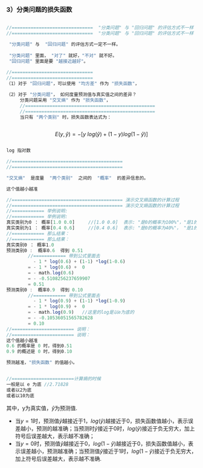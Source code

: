 

### 3）分类问题的损失函数

```javascript

//==============================  "分类问题" 与 "回归问题" 的评估方式不一样
//==============================  "分类问题" 与 "回归问题" 的评估方式不一样

 "分类问题" 与  "回归问题" 的评估方式一定不一样。
 
 "分类问题" 里面， "对了" 就好，"不对" 就不好。
 "回归问题" 里面是要 "越接近越好"。
 
//==============================
//==============================
（1）对于 "回归问题"，可以使用 "均方差" 作为 "损失函数"，

（2）对于 "分类问题"， 如何度量预测值与真实值之间的差异？
	 分类问题采用 "交叉熵" 作为 "损失函数"，
     //================================================
     //================================================ 
	 当只有 "两个类别" 时，损失函数表达式为：
     
```

$$
E(y, \hat{y}) = -[y \ log(\hat{y}) + (1-y)log(1-\hat{y})]
$$

```javascript

log 指对数

//=========================================
//=========================================

"交叉熵"  是度量  "两个类别"  之间的  "概率"  的差异信息的。

这个值越小越准

//========================================= 演示交叉熵函数的计算过程
//========================================= 演示交叉熵函数的计算过程
//============ 举例说明:
//============ 举例说明:
真实类别为0 ： 概率[1.0 0.0]  	 //[1.0 0.0]  表示: "是0的概率为100%"，"是1的概率为0%" 
真实类别为1 ： 概率[0.4 0.6]     //[0.4 0.6]  表示: "是0的概率为40%"， "是1的概率为60%"
//============ 那么结果：
//============ 那么结果：
真实类别0 ： 概率1.0
预测类别0 :  概率0.6  得到 0.51
        //============ 带到公式里面去
          - 1 * log(0.6) + (1-1) *log(1-0.6)
        = - 1 * log(0.6) +  0 
        = - math.log(0.6)
        = - -0.5108256237659907
        = 0.51
预测类别0 :  概率0.9  得到 0.10
        //============ 带到公式里面去
          - 1 * log(0.9) + (1-1) *log(1-0.9)
        = - 1 * log(0.9) +  0 
        = - math.log(0.9)   //这里的log是以e为底的
        = - -0.10536051565782628
        = 0.10
//======================= 说明：
//======================= 说明：
这个值越小越准
0.6 的概率是 0 时，得到0.51
0.9 的概述是 0 时，得到0.10

预测越准，"损失函数" 的值越小。


//=======================计算熵的时候
一般是以 e 为底 //2.71828
或者以2为底
或者以10为底


```

其中，y为真实值，$\hat{y}$为预测值.  

- 当$y=1$时，预测值$\hat{y}$越接近于1，$log(\hat{y})$越接近于0，损失函数值越小，表示误差越小，预测的越准确；当预测时$\hat{y}$接近于0时，$log(\hat{y})$接近于负无穷大，加上符号后误差越大，表示越不准确；
- 当$y=0$时，预测值$\hat{y}$越接近于0，$log(1-\hat{y})$越接近于0，损失函数值越小，表示误差越小，预测越准确；当预测值$\hat{y}$接近于1时，$log(1-\hat{y})$接近于负无穷大，加上符号后误差越大，表示越不准确.
